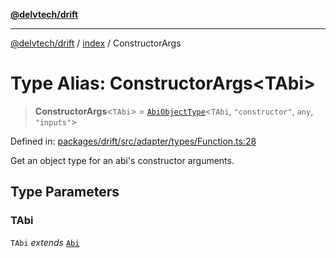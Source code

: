 [**@delvtech/drift**](../../README.md)

***

[@delvtech/drift](../../README.md) / [index](../README.md) / ConstructorArgs

# Type Alias: ConstructorArgs\<TAbi\>

> **ConstructorArgs**\<`TAbi`\> = [`AbiObjectType`](AbiObjectType.md)\<`TAbi`, `"constructor"`, `any`, `"inputs"`\>

Defined in: [packages/drift/src/adapter/types/Function.ts:28](https://github.com/delvtech/drift/blob/95370f81f9813e8d583ed884b0b07657be0d8f2c/packages/drift/src/adapter/types/Function.ts#L28)

Get an object type for an abi's constructor arguments.

## Type Parameters

### TAbi

`TAbi` *extends* [`Abi`](Abi.md)
